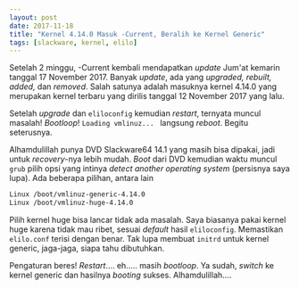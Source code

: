 ```yaml
---
layout: post
date: 2017-11-18
title: "Kernel 4.14.0 Masuk -Current, Beralih ke Kernel Generic"
tags: [slackware, kernel, elilo]
---
```


Setelah 2 minggu, -Current kembali mendapatkan _update_ Jum'at kemarin tanggal 17 November 2017. Banyak _update_, ada yang _upgraded, rebuilt, added,_ dan _removed_. Salah satunya adalah masuknya kernel 4.14.0 yang merupakan kernel terbaru yang dirilis tanggal 12 November 2017 yang lalu.

Setelah _upgrade_ dan <code>eliloconfig</code> kemudian _restart_, ternyata muncul masalah! _Bootloop_!  <code>Loading vmlinuz... </code> langsung _reboot_. Begitu seterusnya.

Alhamdulillah punya DVD Slackware64 14.1 yang masih bisa dipakai, jadi untuk _recovery_-nya lebih mudah. _Boot_ dari DVD kemudian waktu muncul <code>grub</code> pilih opsi yang intinya _detect another operating system_ (persisnya saya lupa). Ada beberapa pilihan, antara lain

```bash
Linux /boot/vmlinuz-generic-4.14.0
Linux /boot/vmlinuz-huge-4.14.0  
```

Pilih kernel huge bisa lancar tidak ada masalah. Saya biasanya pakai kernel huge karena tidak mau ribet, sesuai _default_ hasil <code>eliloconfig</code>. Memastikan <code>elilo.conf</code> terisi dengan benar. Tak lupa membuat <code>initrd</code> untuk kernel generic, jaga-jaga, siapa tahu dibutuhkan.

Pengaturan beres! _Restart_.... eh..... masih _bootloop_. Ya sudah, _switch_ ke kernel generic dan hasilnya _booting_ sukses. Alhamdulillah....
